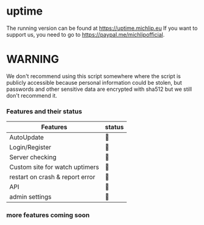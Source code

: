# uptime
The running version can be found at https://uptime.michlip.eu
If you want to support us, you need to go to https://paypal.me/michlipofficial.


# WARNING
We don't recommend using this script somewhere where the script is publicly accessible because personal information could be stolen, but passwords and other sensitive data are encrypted with sha512 but we still don't recommend it.

### Features and their status

| Features                           | status             |
| -----------------------------------| ------------------ |
| AutoUpdate                         | :red_circle:       |
| Login/Register                     | :red_circle:       |
| Server checking                    | :red_circle:       |
| Custom site for watch uptimers     | :red_circle:       |
| restart on crash & report error    | :red_circle:       |
| API                                | :red_circle:       |
| admin settings                     | :red_circle:       |

### more features coming soon
